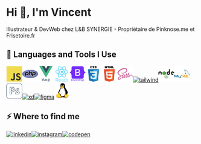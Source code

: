 <h1>Hi 👋, I'm Vincent</h1>
<p>Illustrateur & DevWeb chez L&B SYNERGIE - Propriétaire de Pinknose.me et Frisetoire.fr</p>
<h2>🚀 Languages and Tools I Use</h2>
<p><a target="_blank"
        href="https://raw.githubusercontent.com/devicons/devicon/master/icons/javascript/javascript-original.svg"
        style="display: inline-block;"><img
            src="https://raw.githubusercontent.com/devicons/devicon/master/icons/javascript/javascript-original.svg"
            alt="javascript" width="42" height="42" /></a><a target="_blank"
        href="https://raw.githubusercontent.com/devicons/devicon/master/icons/php/php-original.svg"
        style="display: inline-block;"><img
            src="https://raw.githubusercontent.com/devicons/devicon/master/icons/php/php-original.svg" alt="php"
            width="42" height="42" /></a><a target="_blank"
        href="https://raw.githubusercontent.com/devicons/devicon/master/icons/vuejs/vuejs-original-wordmark.svg"
        style="display: inline-block;"><img
            src="https://raw.githubusercontent.com/devicons/devicon/master/icons/vuejs/vuejs-original-wordmark.svg"
            alt="vuejs" width="42" height="42" /></a><a target="_blank"
        href="https://raw.githubusercontent.com/devicons/devicon/master/icons/react/react-original-wordmark.svg"
        style="display: inline-block;"><img
            src="https://raw.githubusercontent.com/devicons/devicon/master/icons/react/react-original-wordmark.svg"
            alt="react" width="42" height="42" /></a><a target="_blank"
        href="https://raw.githubusercontent.com/devicons/devicon/master/icons/bootstrap/bootstrap-plain-wordmark.svg"
        style="display: inline-block;"><img
            src="https://raw.githubusercontent.com/devicons/devicon/master/icons/bootstrap/bootstrap-plain-wordmark.svg"
            alt="bootstrap" width="42" height="42" /></a><a target="_blank"
        href="https://raw.githubusercontent.com/devicons/devicon/master/icons/css3/css3-original-wordmark.svg"
        style="display: inline-block;"><img
            src="https://raw.githubusercontent.com/devicons/devicon/master/icons/css3/css3-original-wordmark.svg"
            alt="css3" width="42" height="42" /></a><a target="_blank"
        href="https://raw.githubusercontent.com/devicons/devicon/master/icons/html5/html5-original-wordmark.svg"
        style="display: inline-block;"><img
            src="https://raw.githubusercontent.com/devicons/devicon/master/icons/html5/html5-original-wordmark.svg"
            alt="html5" width="42" height="42" /></a><a target="_blank"
        href="https://raw.githubusercontent.com/devicons/devicon/master/icons/sass/sass-original.svg"
        style="display: inline-block;"><img
            src="https://raw.githubusercontent.com/devicons/devicon/master/icons/sass/sass-original.svg" alt="sass"
            width="42" height="42" /></a><a target="_blank"
        href="https://www.vectorlogo.zone/logos/tailwindcss/tailwindcss-icon.svg" style="display: inline-block;"><img
            src="https://www.vectorlogo.zone/logos/tailwindcss/tailwindcss-icon.svg" alt="tailwind" width="42"
            height="42" /></a><a target="_blank"
        href="https://raw.githubusercontent.com/devicons/devicon/master/icons/nodejs/nodejs-original-wordmark.svg"
        style="display: inline-block;"><img
            src="https://raw.githubusercontent.com/devicons/devicon/master/icons/nodejs/nodejs-original-wordmark.svg"
            alt="nodejs" width="42" height="42" /></a><a target="_blank"
        href="https://raw.githubusercontent.com/devicons/devicon/master/icons/mysql/mysql-original-wordmark.svg"
        style="display: inline-block;"><img
            src="https://raw.githubusercontent.com/devicons/devicon/master/icons/mysql/mysql-original-wordmark.svg"
            alt="mysql" width="42" height="42" /></a><a target="_blank"
        href="https://raw.githubusercontent.com/devicons/devicon/master/icons/photoshop/photoshop-line.svg"
        style="display: inline-block;"><img
            src="https://raw.githubusercontent.com/devicons/devicon/master/icons/photoshop/photoshop-line.svg"
            alt="photoshop" width="42" height="42" /></a><a target="_blank"
        href="https://cdn.worldvectorlogo.com/logos/adobe-xd.svg" style="display: inline-block;"><img
            src="https://cdn.worldvectorlogo.com/logos/adobe-xd.svg" alt="xd" width="42" height="42" /></a><a
        target="_blank" href="https://www.vectorlogo.zone/logos/figma/figma-icon.svg"
        style="display: inline-block;"><img src="https://www.vectorlogo.zone/logos/figma/figma-icon.svg" alt="figma"
            width="42" height="42" /></a><a target="_blank"
        href="https://raw.githubusercontent.com/devicons/devicon/master/icons/linux/linux-original.svg"
        style="display: inline-block;"><img
            src="https://raw.githubusercontent.com/devicons/devicon/master/icons/linux/linux-original.svg" alt="linux"
            width="42" height="42" /></a></p>
    <h2>⚡️ Where to find me</h2>
    <p><a target="_blank" href="https://www.linkedin.com/in/vincent-bodart" style="display: inline-block;"><img
                src="https://img.shields.io/badge/linkedin-logo?style=for-the-badge&logo=linkedin&logoColor=white&color=#0a77b6"
                alt="linkedin" /></a><a target="_blank" href="https://www.instagram.com/vincent_bdrt"
            style="display: inline-block;"><img
                src="https://img.shields.io/badge/instagram-logo?style=for-the-badge&logo=instagram&logoColor=white&color=#F35369"
                alt="instagram" /></a><a target="_blank" href="https://www.codepen.io/vincent_bdrt"
            style="display: inline-block;"><img
                src="https://img.shields.io/badge/codepen?style=for-the-badge&logo=codepen&logoColor=white&color=black"
                alt="codepen" /></a></p>
